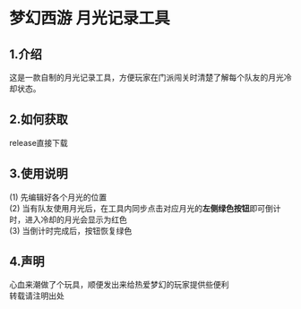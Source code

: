# 梦幻西游 月光记录工具

## 1.介绍
这是一款自制的月光记录工具，方便玩家在门派闯关时清楚了解每个队友的月光冷却状态。

## 2.如何获取
release直接下载

## 3.使用说明
(1) 先编辑好各个月光的位置  
(2) 当有队友使用月光后，在工具内同步点击对应月光的**左侧绿色按钮**即可倒计时，进入冷却的月光会显示为红色  
(3) 当倒计时完成后，按钮恢复绿色  

## 4.声明
心血来潮做了个玩具，顺便发出来给热爱梦幻的玩家提供些便利  
转载请注明出处
